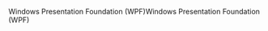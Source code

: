 <span data-ttu-id="2fb3e-101">Windows Presentation Foundation (WPF)</span><span class="sxs-lookup"><span data-stu-id="2fb3e-101">Windows Presentation Foundation (WPF)</span></span>